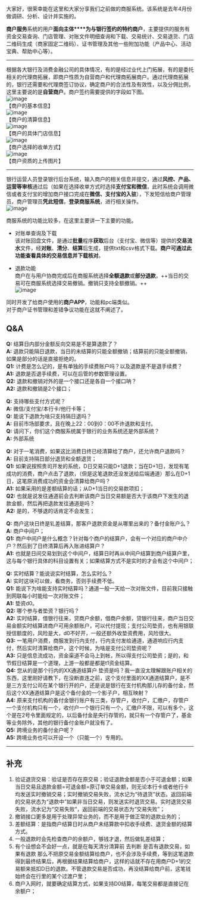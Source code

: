 大家好，很荣幸能在这里和大家分享我们之前做的商服系统。该系统是去年4月份做调研、分析、设计并实施的。  

**商户服务**系统的用户**面向主体****为与银行签约的特约商户**，主要提供的服务有资金交易查询、门店管理、对账文件明细查询和下载、交易统计、交易退货、门店二维码生成（商家固定二维码）、证书管理及其他一些附加功能（产品中心、活动宝典、帮助中心等）。 

---

根据各大银行及消费金融公司的具体情况，有的是经过业代上门拓展，有的是委托相关的代理商拓展，即商户性质为自营商户和代理商拓展商户。通过代理商拓展的，银行还需要和代理商签订协议，确定商户的合法性及有效性，以及分佣比例，这里主要说的是**自营商户**。商户签约需要提供的字段如下图。  
![image](http://static.cocolian.cn/img/20180826_193336.png)   
【商户的基本信息】  
![image](http://static.cocolian.cn/img/20180826_193411.png)  
【商户的清算信息】  
![image](http://static.cocolian.cn/img/20180826_193436.png)  
【商户的具体门店信息】  
![image](http://static.cocolian.cn/img/20180826_193458.png)  
【商户选择的收单方式】  
![image](http://static.cocolian.cn/img/20180826_193536.png)  
【商户资质的上传图片】  

---

银行运营人员登录银行后台系统，输入商户的相关信息并提交，通过**风控、产品、运营等审核**通过后（如果在选择收单方式时选择**支付宝和微信**，此时系统会调用微信或者支付宝的增加商户接口完成在**微信、支付宝的入驻**），下发短信给商户管理员，商户管理员**凭此短信**，**登录商服系统**，进行相关操作。  
![image](http://static.cocolian.cn/img/20180826_194021.png)   

商服系统的功能比较多，在这里主要讲一下主要的功能。  

- 对账单查询及下载  
该对账回盘文件，是通过**批量**程序**获取**后台（支付宝、微信等）提供的**交易流水**文件，经**对账**、**清分**、**结算**后生成，提供txt和csv格式下载。**商户可通过此功能查看具体的交易信息并下载核对**。  

- 退款功能  
商户在与用户协商完成后在商服系统选择**全额退款**或**部分退款**，++当日的交易可在商服系统选择交易撤销。撤销只支持全额撤销。++  
![image](http://static.cocolian.cn/img/20180826_194634.png)  

同时开发了给商户使用的**商户APP**，功能和pc端类似。  
对于商户证书管理和差错争议功能在这就不阐述了。


## Q&A
**Q:** 结算日内部分金额反向交易是不是算退款了？  
**A:** 退款只能隔日退款，当日的未结算的只能全额撤销；结算前的只能全额撤销，如果是部分的话是直接拒绝的。    
**Q1:** 计费是怎么记的，是有单独的手续费账户吗？以及退款是不是退手续费？  
**A1:** 退款是否退手续费，可以在后管的参数管理设置。  
**Q2:** 退款和撤销对外的是一个接口还是各自一个接口呐？  
**A2:** 退款和撤销是2个接口；  

**Q:** 支持哪些支付方式呢？  
**A:** 微信/支付宝/本行卡/他行卡等；  
**Q:** 能说下退款为啥只支持隔日退吗？  
**A:** 目前市场部要求，且在晚上22：00到0：00不许退款和支付。    
**Q:** 请问下，你们这个商服系统属于银行的业务系统还是外部系统？    
**A:** 外部系统    

**Q:** 对于一笔消费，如果这比消费日终已经清算给了商户，还允许商户退款吗？  
**A:** 目前支持隔日部分退货和全额退货；  
**Q1:** 如果说按照贵司开发的系统，D日交易只能D+1退款；当在D+1日，发现有笔成功的消费，商户点击了退款，（但是这笔退款还没发送给后端通道）那么在D+1日，这笔原消费成功的资金会清算给商户吗？  
**A1:** 如果采用的是差额结算的话；从D+1当日的交易款项扣；  
**Q2:** 也就是说发往通道前会去判断该商户当日交易额是否大于该商户下发生的退款金额，然后再把退款发往通道是吗？  
**A2:** 是的，不够退的话肯定不会发生；   

**Q:** 商户这块日终是钆差结算，那客户退款资金是从哪里出来的？备付金账户么？  
**A:** 商户中间户；  
**Q1:** 商户中间户是什么概念？针对每个商户的结算户，会有一个对应的商户中介户？然后到了日终清算后再入账进结算户？  
**A1:** 也就是日间交易划到这个中间户，结算日时再从中间户结算到商户结算户里，这与每个银行具体的科目设置有关；如果结算方式不是实时的才会有这个中间户；  

**Q:** 实时结算？能说说实时结算，怎么实时么？  
**A:** 实时这块可以做，看商务，否则手续费不低。  
**Q1:** 能说下为啥能支持实时结算吗？通道一般一天给一次对账文件，目前我只接触到网联每小时能给一次对账文件；  
**A1:** 垫资d0。  
**Q2:** 哪个参与者垫资？银行吗？  
**A2:** 实时结算，借银行往来，贷商户余额，借商户余额，贷银行往来，商户当日交易金额实时结算进商户可用余额账户，可以代付提现；支付公司垫资，也有用银联授信额度的，风险是大，d0不好开，一般还额外收垫资费用，风险很大。  
**Q3:** 一笔用户消费，商服发到行内支付，行内支付发给通道，通道响应行内支付，然后实时清算给商户，这个时候，为啥是支付公司垫资呢？  
**A3:** 只是信息流成功，资金渠道不会马上到帐，所以得支付公司垫资；是的，和节假日结算是一个道理，上游一般都是都是t1资金结算。  
**Q4:** 您从的是那个行内的XX通道结算户 垫资是吗？我一直没太理解跟账户相关的东西，这里刚好请教下，在没断直连之前，这个支付里面的XX通道结算户，是不是三方支付公司在某个银行开的户，还是说是银行在支付机构那儿存的备付金，然后这个XX通道结算户是这个备付金的一个影子户，相互映射？  
**A4:** 原来支付机构的备付金银行账户有三类，存管户，收付户，汇缴户，存管户一个支付机构只有一个，收付户一个银行只有一个，汇缴户不限，可以有多个，这个是在2号令里面规定的，以后备付金是央行存管的，就只有一个存管户了，基金等业务除外，其他的银行备付金账户就没有了。  
**Q5:** 跨境业务的备付金户呢？  
**A5:** 跨境业务也可以开设一个（只能一个）专用的。  

---

## 补充
1. 验证退货交易：验证是否存在原交易；验证退款金额是否小于可退金额；如果当日交易且退款金额=可退金额=原订单交易金额，则无论本行卡或者他行卡均发送实时撤销交易；实时撤销交易失败，流水记为“待退货”状态。返回前端的交易状态为“退款中”如果非当日交易，则发送实时退货交易。实时退货交易失败，流水记为“交易失败”，返回前端的交易状态为“交易失败”；  
2. 撤销接口更多是用于处理异常业务的，而不是用于做正常的退款业务的；  
3. 差额结算：是指商户结算日时从商户未结算款中扣收手续费、退货金额的结算方式。  
4. 一般退款时会先检查商户的余额户，够钱才退，然后做轧差结算；
5. 有个设想会不会好一点，就是在每天清分清算前 去判断 是否有退款交易，如果有退款 那么不把原交易金额结算给商户，也不会涉及手续费，等到这笔退款 得到最终结果后，再根据结果结算给商户，这样的话就不存在用商户D+1的交易额来抵扣D日的退款。不管退款交易是否成功，再没结算给商户前，这笔钱始终会在行里的某个过渡户里；  
6. 商户入网时，就要确定结算方式，如果支持D0结算，每笔交易都是直接记在余额户；